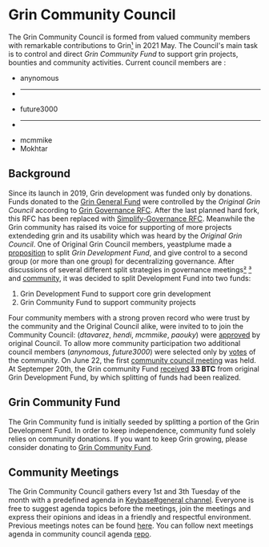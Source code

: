 # Grin Community Council

 

The Grin Community Council is formed from valued community members with remarkable contributions to Grin[¹](https://forum.grin.mw/t/call-for-grin-community-candidates-for-additional-fund-granting-control/8521/13) in 2021 May.
The Council's main task is to control and direct <i>Grin Community Fund </i> to support grin projects, bounties and community activities. Current council members are :


- anynomous
- ***
- future3000
- ***
- mcmmike
- Mokhtar


## Background

Since its launch in 2019, Grin development was funded only by donations. Funds donated to the [Grin General Fund](https://grin.mw/fund) were controlled by the _Original Grin Council_ according to [Grin Governance RFC](https://github.com/mimblewimble/grin-rfcs/blob/master/text/0002-grin-governance.md). After the last planned hard fork, this RFC has been replaced with [Simplify-Governance RFC](https://github.com/mimblewimble/grin-rfcs/blob/master/text/0016-simplify-governance.md). Meanwhile the Grin community has raised its voice for supporting of more projects extendeding grin and its usability which was heard by the _Original Grin Council_. One of Original Grin Council members, yeastplume made a [proposition](https://gist.github.com/yeastplume/5d1913c7dc40c40f409ffcfe8fa9b094) to split _Grin Development Fund_, and give control to a second group (or more than one group) for decentralizing governance. After discussions of several different split strategies in governance meetings[²](https://github.com/mimblewimble/grin-pm/blob/master/notes/20210216-meeting-governance.md) [³](https://github.com/newjack777/grin-pm/blob/master/notes/20210302-meeting-governance.md) and [community](https://forum.grin.mw/t/call-for-grin-community-candidates-for-additional-fund-granting-control/8521), it was decided to split Development Fund into two funds: 
1) Grin Development Fund to support core grin development  
2) Grin Community Fund to support community projects

Four community members with a strong proven record who were trust by the community and the Original Council alike, were invited to to join the Community Council: (_dtavarez_, _hendi_, _mcmmike_, _paouky_) were [approved](https://forum.grin.mw/t/call-for-grin-community-candidates-for-additional-fund-granting-control/8521/3?u=stakerv) by original Council. To allow more community participation two additional council members (_anynomous_, _future3000_) were selected only by [votes](https://forum.grin.mw/t/call-for-grin-community-candidates-for-additional-fund-granting-control/8521/13?u=stakerv) of the community. On June 22, the first [community council meeting](https://github.com/grincc/agenda/blob/main/notes/22-06-2021-council-meeting-notes.md) was held. At Septemper 20th, the Grin community Fund [received](https://forum.grin.mw/t/grin-community-council-cc-received-funds-of-33-btc-lets-get-to-work/9247) __33 BTC__ from original Grin Development Fund, by which splitting of funds had been realized. 


## Grin Community Fund

The Grin Community fund is initially seeded by splitting a portion of the Grin Development Fund. In order to keep independence, community fund solely relies on community donations. If you want to keep Grin growing, please consider donating to [Grin Community Fund](https://github.com/grincc/finance/blob/main/addresses.md). 


## Community Meetings

The Grin Community Council gathers every 1st and 3th Tuesday of the month  with a predefined agenda in [Keybase#general channel](https://keybase.io/team/grincoin). Everyone is free to suggest agenda topics before the meetings, join the meetings and express their opinions and ideas in a friendly and respectful environment. Previous meetings notes can be found [here](https://github.com/grincc/agenda/tree/main/notes). You can follow next meetings agenda in community council agenda [repo](https://github.com/grincc/agenda/issues).

